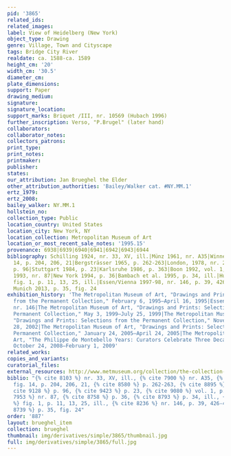 ```yaml
---
pid: '3865'
related_ids: 
related_images: 
label: View of Heidelberg (New York)
object_type: Drawing
genre: Village, Town and Cityscape
tags: Bridge City River
realdate: ca. 1588-ca. 1589
height_cm: '20'
width_cm: '30.5'
diameter_cm: 
plate_dimensions: 
support: Paper
drawing_medium: 
signature: 
signature_location: 
support_marks: Briquet /III, nr. 10569 (Hubach 1996)
further_inscription: Verso, "P.Brugel" (later hand)
collaborators: 
collaborator_notes: 
collectors_patrons: 
print_type: 
print_notes: 
printmaker: 
publisher: 
states: 
our_attribution: Jan Brueghel the Elder
other_attribution_authorities: 'Bailey/Walker cat. #NY.MM.1'
ertz_1979: 
ertz_2008: 
bailey_walker: NY.MM.1
hollstein_no: 
collection_type: Public
location_country: United States
location_city: New York, NY
location_collection: Metropolitan Museum of Art
location_or_most_recent_sale_notes: '1995.15'
provenance: 6938|6939|6940|6941|6942|6943|6944
bibliography: Schilling 1924, nr. 33, XV, ill.|Münz 1961, nr. A35|Winner 1961, fig.
  14, p. 204, 206, 21|Bergsträsser 1965, p. 262-263|London, 1978, nr. 29|Zwollo 1982,
  p. 96|Stuttgart 1984, p. 23|Karlsruhe 1986, p. 363|Boon 1992, vol. 1, p. 433|Sotheby&apos;s
  1993, nr. 87|New York 1994, p. 36|Bambach et al. 1995, p. 34, ill.|Hubach 1996,
  fig. 1, p. 11, 13, 25, ill.|Essen/Vienna 1997-98, nr. 146, p. 39, 426-427|Ruby in
  Munich 2013, p. 35, fig. 24
exhibition_history: 'The Metropolitan Museum of Art, "Drawings and Prints: Selections
  from the Permanent Collection," February 6, 1995–April 16, 1995|Essen/Vienna 1997-98,
  nr. 146|The Metropolitan Museum of Art, "Drawings and Prints: Selections from the
  Permanent Collection," May 3, 1999–July 25, 1999|The Metropolitan Museum of Art,
  "Drawings and Prints: Selections from the Permanent Collection," November 5, 2001–January
  28, 2002|The Metropolitan Museum of Art, "Drawings and Prints: Selections from the
  Permanent Collection," January 24, 2005–April 24, 2005|The Metropolitan Museum of
  Art, "The Philippe de Montebello Years: Curators Celebrate Three Decades of Acquisitions,"
  October 24, 2008–February 1, 2009'
related_works: 
copies_and_variants: 
curatorial_files: 
external_resources: http://www.metmuseum.org/collection/the-collection-online/search/337489
biblio: "{% cite 8103 %} nr. 33, XV, ill., {% cite 7900 %} nr. A35, {% cite 8913 %}
  fig. 14, p. 204, 206, 21, {% cite 8580 %} p. 262-263, {% cite 8895 %} nr. 29, {%
  cite 9128 %} p. 96, {% cite 9423 %} p. 23, {% cite 9080 %} vol. 1, p. 433, {% cite
  7953 %} nr. 87, {% cite 8758 %} p. 36, {% cite 8793 %} p. 34, ill., {% cite 9002
  %} fig. 1, p. 11, 13, 25, ill., {% cite 8236 %} nr. 146, p. 39, 426-427, {% cite
  8739 %} p. 35, fig. 24"
order: '887'
layout: brueghel_item
collection: brueghel
thumbnail: img/derivatives/simple/3865/thumbnail.jpg
full: img/derivatives/simple/3865/full.jpg
---
```

